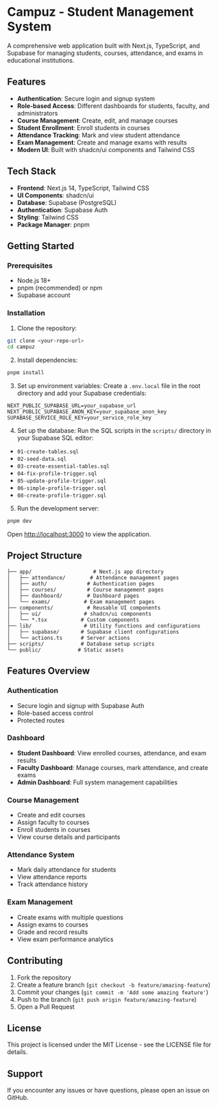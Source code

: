 # Campuz - Student Management System

A comprehensive web application built with Next.js, TypeScript, and Supabase for managing students, courses, attendance, and exams in educational institutions.

## Features

- **Authentication**: Secure login and signup system
- **Role-based Access**: Different dashboards for students, faculty, and administrators
- **Course Management**: Create, edit, and manage courses
- **Student Enrollment**: Enroll students in courses
- **Attendance Tracking**: Mark and view student attendance
- **Exam Management**: Create and manage exams with results
- **Modern UI**: Built with shadcn/ui components and Tailwind CSS

## Tech Stack

- **Frontend**: Next.js 14, TypeScript, Tailwind CSS
- **UI Components**: shadcn/ui
- **Database**: Supabase (PostgreSQL)
- **Authentication**: Supabase Auth
- **Styling**: Tailwind CSS
- **Package Manager**: pnpm

## Getting Started

### Prerequisites

- Node.js 18+ 
- pnpm (recommended) or npm
- Supabase account

### Installation

1. Clone the repository:
```bash
git clone <your-repo-url>
cd campuz
```

2. Install dependencies:
```bash
pnpm install
```

3. Set up environment variables:
Create a `.env.local` file in the root directory and add your Supabase credentials:
```env
NEXT_PUBLIC_SUPABASE_URL=your_supabase_url
NEXT_PUBLIC_SUPABASE_ANON_KEY=your_supabase_anon_key
SUPABASE_SERVICE_ROLE_KEY=your_service_role_key
```

4. Set up the database:
Run the SQL scripts in the `scripts/` directory in your Supabase SQL editor:
- `01-create-tables.sql`
- `02-seed-data.sql`
- `03-create-essential-tables.sql`
- `04-fix-profile-trigger.sql`
- `05-update-profile-trigger.sql`
- `06-simple-profile-trigger.sql`
- `08-create-profile-trigger.sql`

5. Run the development server:
```bash
pnpm dev
```

Open [http://localhost:3000](http://localhost:3000) to view the application.

## Project Structure

```
├── app/                    # Next.js app directory
│   ├── attendance/        # Attendance management pages
│   ├── auth/             # Authentication pages
│   ├── courses/          # Course management pages
│   ├── dashboard/        # Dashboard pages
│   └── exams/           # Exam management pages
├── components/           # Reusable UI components
│   ├── ui/              # shadcn/ui components
│   └── *.tsx           # Custom components
├── lib/                 # Utility functions and configurations
│   ├── supabase/       # Supabase client configurations
│   └── actions.ts      # Server actions
├── scripts/            # Database setup scripts
└── public/            # Static assets
```

## Features Overview

### Authentication
- Secure login and signup with Supabase Auth
- Role-based access control
- Protected routes

### Dashboard
- **Student Dashboard**: View enrolled courses, attendance, and exam results
- **Faculty Dashboard**: Manage courses, mark attendance, and create exams
- **Admin Dashboard**: Full system management capabilities

### Course Management
- Create and edit courses
- Assign faculty to courses
- Enroll students in courses
- View course details and participants

### Attendance System
- Mark daily attendance for students
- View attendance reports
- Track attendance history

### Exam Management
- Create exams with multiple questions
- Assign exams to courses
- Grade and record results
- View exam performance analytics

## Contributing

1. Fork the repository
2. Create a feature branch (`git checkout -b feature/amazing-feature`)
3. Commit your changes (`git commit -m 'Add some amazing feature'`)
4. Push to the branch (`git push origin feature/amazing-feature`)
5. Open a Pull Request

## License

This project is licensed under the MIT License - see the LICENSE file for details.

## Support

If you encounter any issues or have questions, please open an issue on GitHub.
